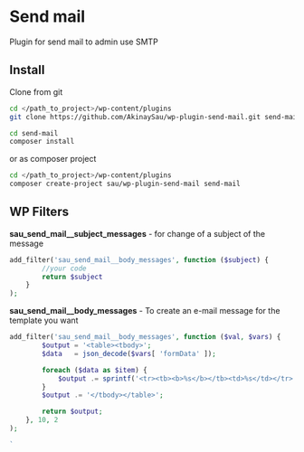 # Send mail
Plugin for send mail to admin use SMTP

## Install
Clone from git
```bash
cd </path_to_project>/wp-content/plugins
git clone https://github.com/AkinaySau/wp-plugin-send-mail.git send-mail

cd send-mail
composer install
```
or as composer project
```bash
cd </path_to_project>/wp-content/plugins
composer create-project sau/wp-plugin-send-mail send-mail
``` 

## WP Filters

**sau_send_mail__subject_messages** - for change of a subject of the message
```php
add_filter('sau_send_mail__body_messages', function ($subject) {
        //your code
        return $subject
    }
);

```

**sau_send_mail__body_messages** - To create an e-mail message for the template you want
```php
add_filter('sau_send_mail__body_messages', function ($val, $vars) {
        $output = '<table><tbody>';
        $data   = json_decode($vars[ 'formData' ]);

        foreach ($data as $item) {
            $output .= sprintf('<tr><tb><b>%s</b></tb><td>%s</td></tr>', $item->title, $item->value);
        }
        $output .= '</tbody></table>';

        return $output;
    }, 10, 2
);

`
